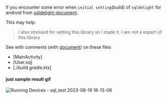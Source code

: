 If you encounter some error when `initial setting`(build) of `sqldelight` for android from [sqldelight-document](https://cashapp.github.io/sqldelight/2.0.0/android_sqlite/).

This may help.
> I also stressed for setting this library so I made it.
> I am not a expert of this library

See with comments (with [document](https://cashapp.github.io/sqldelight/2.0.0/android_sqlite/)) on these files 
- [MainActivity]
- [User.sq]
- [./build.gradle.kts]




#### just sample result gif
![Running Devices - sql_test 2023-08-19 18-13-06](https://github.com/f2janyway/sqldelight_test/assets/55625423/bdfffe15-e700-47f1-b94c-0da42a63b9a4)
